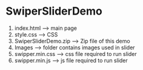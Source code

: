 # SwiperSliderDemo
1. index.html
   --> main page
2. style.css
   --> CSS  
3. SwiperSliderDemo.zip
   --> Zip file of this demo   
4. Images
   --> folder contains images used in slider 
5. swipper.min.css
   --> css file required to run slider
6. swipper.min.js
   --> js file required to run slider
